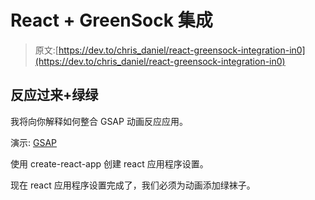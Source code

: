 # React + GreenSock 集成

> 原文:[https://dev.to/chris_daniel/react-greensock-integration-in0](https://dev.to/chris_daniel/react-greensock-integration-in0)

## [](#react-greensock)反应过来+绿绿

我将向你解释如何整合 GSAP 动画反应应用。

演示: [GSAP](https://cd-gsap.netlify.com/)

使用 create-react-app 创建 react 应用程序设置。

现在 react 应用程序设置完成了，我们必须为动画添加绿袜子。